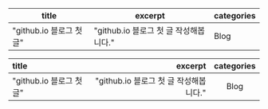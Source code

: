 
|title|excerpt|categories|
|------|---|---|
|"github.io 블로그  첫 글"|"github.io 블로그 첫 글 작성해봅니다."|Blog|

|title|excerpt|categories|
|:---|---:|:---:|
|"github.io 블로그  첫 글"|"github.io 블로그 첫 글 작성해봅니다."|Blog|
